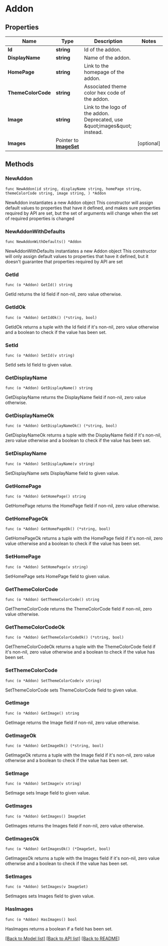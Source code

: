 # Addon

## Properties

Name | Type | Description | Notes
------------ | ------------- | ------------- | -------------
**Id** | **string** | Id of the addon. | 
**DisplayName** | **string** | Name of the addon. | 
**HomePage** | **string** | Link to the homepage of the addon. | 
**ThemeColorCode** | **string** | Associated theme color hex code of the addon. | 
**Image** | **string** | Link to the logo of the addon. Deprecated, use \&quot;images\&quot; instead. | 
**Images** | Pointer to [**ImageSet**](ImageSet.md) |  | [optional] 

## Methods

### NewAddon

`func NewAddon(id string, displayName string, homePage string, themeColorCode string, image string, ) *Addon`

NewAddon instantiates a new Addon object
This constructor will assign default values to properties that have it defined,
and makes sure properties required by API are set, but the set of arguments
will change when the set of required properties is changed

### NewAddonWithDefaults

`func NewAddonWithDefaults() *Addon`

NewAddonWithDefaults instantiates a new Addon object
This constructor will only assign default values to properties that have it defined,
but it doesn't guarantee that properties required by API are set

### GetId

`func (o *Addon) GetId() string`

GetId returns the Id field if non-nil, zero value otherwise.

### GetIdOk

`func (o *Addon) GetIdOk() (*string, bool)`

GetIdOk returns a tuple with the Id field if it's non-nil, zero value otherwise
and a boolean to check if the value has been set.

### SetId

`func (o *Addon) SetId(v string)`

SetId sets Id field to given value.


### GetDisplayName

`func (o *Addon) GetDisplayName() string`

GetDisplayName returns the DisplayName field if non-nil, zero value otherwise.

### GetDisplayNameOk

`func (o *Addon) GetDisplayNameOk() (*string, bool)`

GetDisplayNameOk returns a tuple with the DisplayName field if it's non-nil, zero value otherwise
and a boolean to check if the value has been set.

### SetDisplayName

`func (o *Addon) SetDisplayName(v string)`

SetDisplayName sets DisplayName field to given value.


### GetHomePage

`func (o *Addon) GetHomePage() string`

GetHomePage returns the HomePage field if non-nil, zero value otherwise.

### GetHomePageOk

`func (o *Addon) GetHomePageOk() (*string, bool)`

GetHomePageOk returns a tuple with the HomePage field if it's non-nil, zero value otherwise
and a boolean to check if the value has been set.

### SetHomePage

`func (o *Addon) SetHomePage(v string)`

SetHomePage sets HomePage field to given value.


### GetThemeColorCode

`func (o *Addon) GetThemeColorCode() string`

GetThemeColorCode returns the ThemeColorCode field if non-nil, zero value otherwise.

### GetThemeColorCodeOk

`func (o *Addon) GetThemeColorCodeOk() (*string, bool)`

GetThemeColorCodeOk returns a tuple with the ThemeColorCode field if it's non-nil, zero value otherwise
and a boolean to check if the value has been set.

### SetThemeColorCode

`func (o *Addon) SetThemeColorCode(v string)`

SetThemeColorCode sets ThemeColorCode field to given value.


### GetImage

`func (o *Addon) GetImage() string`

GetImage returns the Image field if non-nil, zero value otherwise.

### GetImageOk

`func (o *Addon) GetImageOk() (*string, bool)`

GetImageOk returns a tuple with the Image field if it's non-nil, zero value otherwise
and a boolean to check if the value has been set.

### SetImage

`func (o *Addon) SetImage(v string)`

SetImage sets Image field to given value.


### GetImages

`func (o *Addon) GetImages() ImageSet`

GetImages returns the Images field if non-nil, zero value otherwise.

### GetImagesOk

`func (o *Addon) GetImagesOk() (*ImageSet, bool)`

GetImagesOk returns a tuple with the Images field if it's non-nil, zero value otherwise
and a boolean to check if the value has been set.

### SetImages

`func (o *Addon) SetImages(v ImageSet)`

SetImages sets Images field to given value.

### HasImages

`func (o *Addon) HasImages() bool`

HasImages returns a boolean if a field has been set.


[[Back to Model list]](../README.md#documentation-for-models) [[Back to API list]](../README.md#documentation-for-api-endpoints) [[Back to README]](../README.md)


